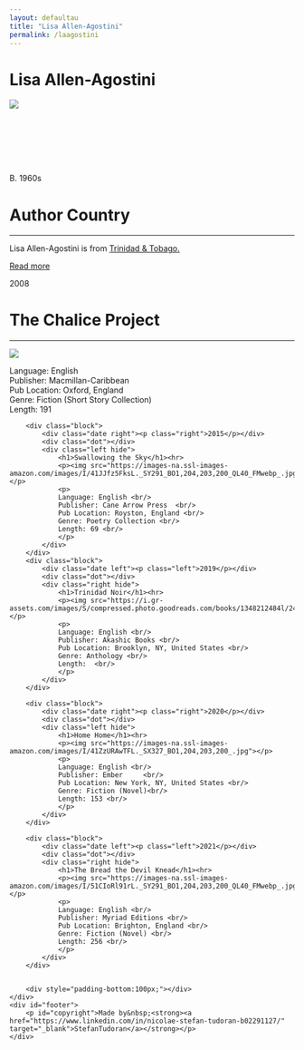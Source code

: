 ```yaml
---
layout: defaultau
title: "Lisa Allen-Agostini"
permalink: /laagostini
---
```

<!-- partial:index.partial.html -->
<div class="content">
    <h1>Lisa Allen-Agostini</h1>
    <div class="quote">
        <div><img src="https://sta.uwi.edu/crgs/images/CRGS_Issue10_LisaAllenAgostini.jpg" class="logo"></div>
    </div>
    <div class="timeline">
        <div style="padding-bottom:100px;"></div>
        <div class="block">
            <div class="date right"><p class="right"> B. 1960s</p></div>
            <div class="dot"></div>
            <div class="left first">
            <div class="author_country">
                <h1>Author Country</h1><hr>
          <div class="aclocation">  <p>Lisa Allen-Agostini is from <a href="http://localhost:4000/3">Trinidad & Tobago.</a></p></div>
              <div class="acreadmore">  <a href="https://en.wikipedia.org/wiki/Lisa_Allen-Agostini" target="_blank">Read more</a></div>
            </div>
            </div>
        </div>
        <div class="block">
            <div class="date left"><p class="left">2008</p></div>
            <div class="dot"></div>
            <div class="right">
                <h1>The Chalice Project</h1><hr>
                <p><img src="https://books.google.dm/books/content?id=v9tFNwAACAAJ&printsec=frontcover&img=1&zoom=1&imgtk=AFLRE72UUG_nVlP5dhgNjl80D64Ph7Uj8elHhEP88Mbz4lxBBH16il_R0sm4faMXoBwSp7zjzSMGpFyoKjvyePFykPt4HIojYcPCiD3nysPFvFTOSbaB3yf7FIn97wS3XwZ5_jU4SY41"></p>
                <p>
                Language: English <br/>
                Publisher: Macmillan-Caribbean<br/>
                Pub Location: Oxford, England <br/>
                Genre: Fiction (Short Story Collection) <br/>
                Length: 191 <br/>
                </p>
            </div>
        </div>

        <div class="block">
            <div class="date right"><p class="right">2015</p></div>
            <div class="dot"></div>
            <div class="left hide">
                <h1>Swallowing the Sky</h1><hr>
                <p><img src="https://images-na.ssl-images-amazon.com/images/I/41JJfz5FksL._SY291_BO1,204,203,200_QL40_FMwebp_.jpg"></p>
                <p>
                Language: English <br/>
                Publisher: Cane Arrow Press	 <br/>
                Pub Location: Royston, England <br/>
                Genre: Poetry Collection <br/>
                Length: 69 <br/>
                </p>
            </div>
        </div>
        <div class="block">
            <div class="date left"><p class="left">2019</p></div>
            <div class="dot"></div>
            <div class="right hide">
                <h1>Trinidad Noir</h1><hr>
                <p><img src="https://i.gr-assets.com/images/S/compressed.photo.goodreads.com/books/1348212484l/2459434.jpg"></p>
                <p>
                Language: English <br/>
                Publisher: Akashic Books <br/>
                Pub Location: Brooklyn, NY, United States <br/>
                Genre: Anthology <br/>
                Length:  <br/>
                </p>
            </div>
        </div>

        <div class="block">
            <div class="date right"><p class="right">2020</p></div>
            <div class="dot"></div>
            <div class="left hide">
                <h1>Home Home</h1><hr>
                <p><img src="https://images-na.ssl-images-amazon.com/images/I/41ZzURAwTFL._SX327_BO1,204,203,200_.jpg"></p>
                <p>
                Language: English <br/>
                Publisher: Ember	 <br/>
                Pub Location: New York, NY, United States <br/>
                Genre: Fiction (Novel)<br/>
                Length: 153 <br/>
                </p>
            </div>
        </div>

        <div class="block">
            <div class="date left"><p class="left">2021</p></div>
            <div class="dot"></div>
            <div class="right hide">
                <h1>The Bread the Devil Knead</h1><hr>
                <p><img src="https://images-na.ssl-images-amazon.com/images/I/51CIoRl91rL._SY291_BO1,204,203,200_QL40_FMwebp_.jpg"></p>
                <p>
                Language: English <br/>
                Publisher: Myriad Editions <br/>
                Pub Location: Brighton, England <br/>
                Genre: Fiction (Novel) <br/>
                Length: 256 <br/>
                </p>
            </div>
        </div>


        <div style="padding-bottom:100px;"></div>
    </div>
    <div id="footer">
        <p id="copyright">Made by&nbsp;<strong><a href="https://www.linkedin.com/in/nicolae-stefan-tudoran-b02291127/" target="_blank">StefanTudoran</a></strong></p>
    </div>
</div>
<!-- partial -->
  <script src='https://cdnjs.cloudflare.com/ajax/libs/jquery/3.1.1/jquery.min.js'></script><script  src="assets/js/authorscript.js"></script>
